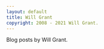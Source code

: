 ```yaml
---
layout: default
title: Will Grant
copyright: 2008 - 2021 Will Grant.
---
```

Blog posts by Will Grant.